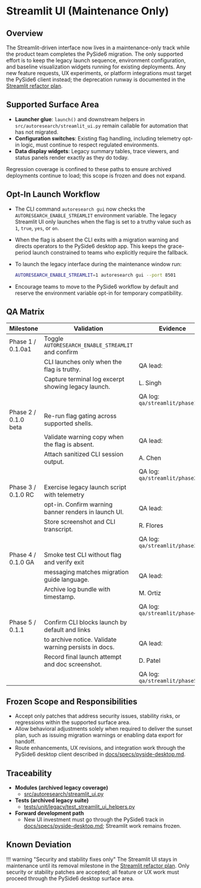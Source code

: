 # Streamlit UI (Maintenance Only)

## Overview

The Streamlit-driven interface now lives in a maintenance-only track while the
product team completes the PySide6 migration. The only supported effort is to
keep the legacy launch sequence, environment configuration, and baseline
visualization widgets running for existing deployments. Any new feature
requests, UX experiments, or platform integrations must target the PySide6
client instead; the deprecation runway is documented in the [Streamlit refactor
plan][plan].

## Supported Surface Area

- **Launcher glue**: `launch()` and downstream helpers in
  `src/autoresearch/streamlit_ui.py` remain callable for automation that has not
  migrated.
- **Configuration switches**: Existing flag handling, including telemetry opt-in
  logic, must continue to respect regulated environments.
- **Data display widgets**: Legacy summary tables, trace viewers, and status
  panels render exactly as they do today.

Regression coverage is confined to these paths to ensure archived deployments
continue to load; this scope is frozen and does not expand.

## Opt-In Launch Workflow

- The CLI command `autoresearch gui` now checks the
  `AUTORESEARCH_ENABLE_STREAMLIT` environment variable. The legacy Streamlit UI
  only launches when the flag is set to a truthy value such as `1`, `true`,
  `yes`, or `on`.
- When the flag is absent the CLI exits with a migration warning and directs
  operators to the PySide6 desktop app. This keeps the grace-period launch
  constrained to teams who explicitly require the fallback.
- To launch the legacy interface during the maintenance window run:

  ```bash
  AUTORESEARCH_ENABLE_STREAMLIT=1 autoresearch gui --port 8501
  ```

- Encourage teams to move to the PySide6 workflow by default and reserve the
  environment variable opt-in for temporary compatibility.

## QA Matrix

| Milestone | Validation | Evidence |
| --- | --- | --- |
| Phase 1 / 0.1.0a1 | Toggle `AUTORESEARCH_ENABLE_STREAMLIT` and confirm |
| | CLI launches only when the flag is truthy. | QA lead:
| | Capture terminal log excerpt showing legacy launch. | L. Singh |
| | | QA log: `qa/streamlit/phase1.md` |
| Phase 2 / 0.1.0 beta | Re-run flag gating across supported shells. |
| | Validate warning copy when the flag is absent. | QA lead:
| | Attach sanitized CLI session output. | A. Chen |
| | | QA log: `qa/streamlit/phase2.md` |
| Phase 3 / 0.1.0 RC | Exercise legacy launch script with telemetry |
| | opt-in. Confirm warning banner renders in launch UI. | QA lead:
| | Store screenshot and CLI transcript. | R. Flores |
| | | QA log: `qa/streamlit/phase3.md` |
| Phase 4 / 0.1.0 GA | Smoke test CLI without flag and verify exit |
| | messaging matches migration guide language. | QA lead:
| | Archive log bundle with timestamp. | M. Ortiz |
| | | QA log: `qa/streamlit/phase4.md` |
| Phase 5 / 0.1.1 | Confirm CLI blocks launch by default and links |
| | to archive notice. Validate warning persists in docs. | QA lead:
| | Record final launch attempt and doc screenshot. | D. Patel |
| | | QA log: `qa/streamlit/phase5.md` |

## Frozen Scope and Responsibilities

- Accept only patches that address security issues, stability risks, or
  regressions within the supported surface area.
- Allow behavioral adjustments solely when required to deliver the sunset plan,
  such as issuing migration warnings or enabling data export for handoff.
- Route enhancements, UX revisions, and integration work through the PySide6
  desktop client described in [docs/specs/pyside-desktop.md][pyside6].

## Traceability

- **Modules (archived legacy coverage)**
  - [src/autoresearch/streamlit_ui.py][module]
- **Tests (archived legacy suite)**
  - [tests/unit/legacy/test_streamlit_ui_helpers.py][tests]
- **Forward development path**
  - New UI investment must go through the PySide6 track in
    [docs/specs/pyside-desktop.md][pyside6]; Streamlit work remains frozen.

## Known Deviation

!!! warning "Security and stability fixes only"
    The Streamlit UI stays in maintenance until its removal milestone in the
    [Streamlit refactor plan][plan]. Only security or stability patches are
    accepted; all feature or UX work must proceed through the PySide6 desktop
    surface area.

[plan]: ./streamlit-refactor-plan.md
[module]: ../../src/autoresearch/streamlit_ui.py
[tests]: ../../tests/unit/legacy/test_streamlit_ui_helpers.py
[pyside6]: ./pyside-desktop.md

